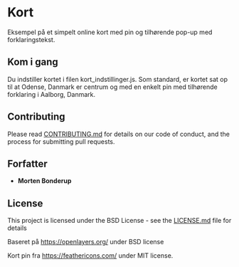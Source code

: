 # Kort

Eksempel på et simpelt online kort med pin og tilhørende pop-up med forklaringstekst. 

## Kom i gang

Du indstiller kortet i filen kort_indstillinger.js. Som standard, er kortet sat op til at Odense, Danmark er centrum og med en enkelt pin med tilhørende forklaring i Aalborg, Danmark.

## Contributing

Please read [CONTRIBUTING.md](https://gist.github.com/PurpleBooth/b24679402957c63ec426) for details on our code of conduct, and the process for submitting pull requests. 

## Forfatter

* **Morten Bonderup** 

## License

This project is licensed under the BSD License - see the [LICENSE.md](LICENSE.md) file for details

Baseret på https://openlayers.org/ under BSD license

Kort pin fra https://feathericons.com/ under MIT license.

